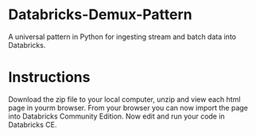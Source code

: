 # Databricks-Demux-Pattern
A universal pattern in Python for ingesting stream and batch data into Databricks.

# Instructions
Download the zip file to your local computer, unzip and view each html page in yourm browser.  From your browser you can now import the page into Databricks Community Edition.  Now edit and run your code in Databricks CE.
